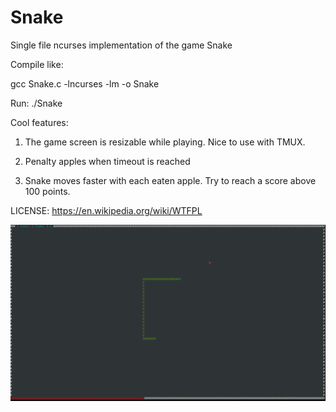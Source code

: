 # Snake

Single file ncurses implementation of the game Snake

Compile like:

gcc Snake.c -lncurses -lm -o Snake

Run: ./Snake

Cool features:

1. The game screen is resizable while playing. Nice to use with TMUX.

2. Penalty apples when timeout is reached

3. Snake moves faster with each eaten apple. Try to reach a score above 100 points.

LICENSE: https://en.wikipedia.org/wiki/WTFPL

![Alt text](snake.png?raw=true)
